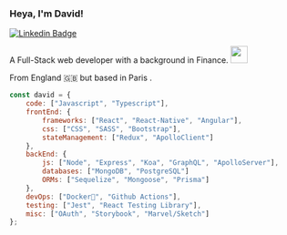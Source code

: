 ### Heya, I'm David!

[![Linkedin Badge](https://img.shields.io/badge/-LinkedIn-blue?style=flat-square&logo=Linkedin&logoColor=white&link=https://www.linkedin.com/in/harshkumarkhatri/)](https://www.linkedin.com/in/david-hardy50/)  

A Full-Stack web developer with a background in Finance. <img src="https://media.giphy.com/media/WUlplcMpOCEmTGBtBW/giphy.gif" width="30">

From England :gb: but based in Paris .

```javascript
const david = {
    code: ["Javascript", "Typescript"],
    frontEnd: {
        frameworks: ["React", "React-Native", "Angular"],
        css: ["CSS", "SASS", "Bootstrap"],
        stateManagement: ["Redux", "ApolloClient"]
    },
    backEnd: {
        js: ["Node", "Express", "Koa", "GraphQL", "ApolloServer"],
        databases: ["MongoDB", "PostgreSQL"]
        ORMs: ["Sequelize", "Mongoose", "Prisma"]
    },
    devOps: ["Docker🐳", "Github Actions"],
    testing: ["Jest", "React Testing Library"],
    misc: ["OAuth", "Storybook", "Marvel/Sketch"]
};
```
